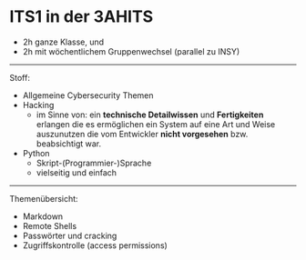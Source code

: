 # ITS1 in der 3AHITS



- 2h ganze Klasse, und
- 2h mit wöchentlichem Gruppenwechsel (parallel zu INSY)



---

Stoff:

- Allgemeine Cybersecurity Themen
- Hacking
  - im Sinne von: ein **technische Detailwissen** und **Fertigkeiten** erlangen die es ermöglichen ein System auf eine Art und Weise auszunutzen die vom Entwickler **nicht vorgesehen** bzw. beabsichtigt war.
- Python
  - Skript-(Programmier-)Sprache
  - vielseitig und einfach

---

Themenübersicht:

- Markdown
- Remote Shells
- Passwörter und cracking
- Zugriffskontrolle (access permissions)


